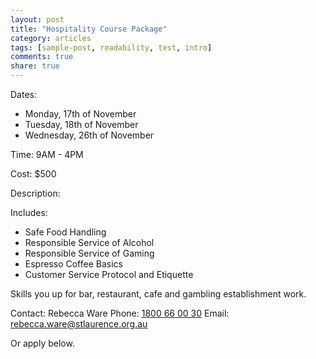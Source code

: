 ```yaml
---
layout: post
title: "Hospitality Course Package"
category: articles
tags: [sample-post, readability, test, intro]
comments: true
share: true
---
```


Dates:

* Monday, 17th of November
* Tuesday, 18th of November
* Wednesday, 26th of November

Time: 9AM - 4PM

Cost: $500

Description:

Includes:

* Safe Food Handling
* Responsible Service of Alcohol
* Responsible Service of Gaming
* Espresso Coffee Basics
* Customer Service Protocol and Etiquette

Skills you up for bar, restaurant, cafe and gambling establishment work.

Contact: Rebecca Ware
Phone: [1800 66 00 30](tel:1800660030)
Email: [rebecca.ware@stlaurence.org.au](mailto:rebecca.ware@stlaurence.org.au)

Or apply below.
